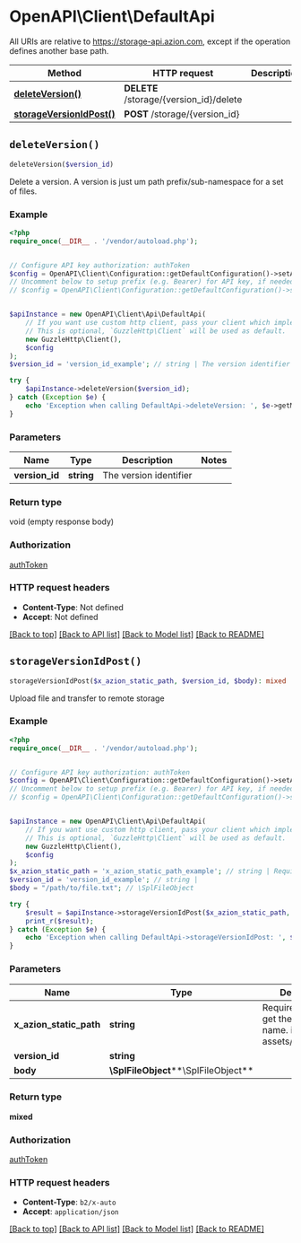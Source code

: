 # OpenAPI\Client\DefaultApi

All URIs are relative to https://storage-api.azion.com, except if the operation defines another base path.

| Method | HTTP request | Description |
| ------------- | ------------- | ------------- |
| [**deleteVersion()**](DefaultApi.md#deleteVersion) | **DELETE** /storage/{version_id}/delete |  |
| [**storageVersionIdPost()**](DefaultApi.md#storageVersionIdPost) | **POST** /storage/{version_id} |  |


## `deleteVersion()`

```php
deleteVersion($version_id)
```



Delete a version. A version is just um path prefix/sub-namespace for a set of files.

### Example

```php
<?php
require_once(__DIR__ . '/vendor/autoload.php');


// Configure API key authorization: authToken
$config = OpenAPI\Client\Configuration::getDefaultConfiguration()->setApiKey('Authorization', 'YOUR_API_KEY');
// Uncomment below to setup prefix (e.g. Bearer) for API key, if needed
// $config = OpenAPI\Client\Configuration::getDefaultConfiguration()->setApiKeyPrefix('Authorization', 'Bearer');


$apiInstance = new OpenAPI\Client\Api\DefaultApi(
    // If you want use custom http client, pass your client which implements `GuzzleHttp\ClientInterface`.
    // This is optional, `GuzzleHttp\Client` will be used as default.
    new GuzzleHttp\Client(),
    $config
);
$version_id = 'version_id_example'; // string | The version identifier

try {
    $apiInstance->deleteVersion($version_id);
} catch (Exception $e) {
    echo 'Exception when calling DefaultApi->deleteVersion: ', $e->getMessage(), PHP_EOL;
}
```

### Parameters

| Name | Type | Description  | Notes |
| ------------- | ------------- | ------------- | ------------- |
| **version_id** | **string**| The version identifier | |

### Return type

void (empty response body)

### Authorization

[authToken](../../README.md#authToken)

### HTTP request headers

- **Content-Type**: Not defined
- **Accept**: Not defined

[[Back to top]](#) [[Back to API list]](../../README.md#endpoints)
[[Back to Model list]](../../README.md#models)
[[Back to README]](../../README.md)

## `storageVersionIdPost()`

```php
storageVersionIdPost($x_azion_static_path, $version_id, $body): mixed
```



Upload file and transfer to remote storage

### Example

```php
<?php
require_once(__DIR__ . '/vendor/autoload.php');


// Configure API key authorization: authToken
$config = OpenAPI\Client\Configuration::getDefaultConfiguration()->setApiKey('Authorization', 'YOUR_API_KEY');
// Uncomment below to setup prefix (e.g. Bearer) for API key, if needed
// $config = OpenAPI\Client\Configuration::getDefaultConfiguration()->setApiKeyPrefix('Authorization', 'Bearer');


$apiInstance = new OpenAPI\Client\Api\DefaultApi(
    // If you want use custom http client, pass your client which implements `GuzzleHttp\ClientInterface`.
    // This is optional, `GuzzleHttp\Client` will be used as default.
    new GuzzleHttp\Client(),
    $config
);
$x_azion_static_path = 'x_azion_static_path_example'; // string | Required in order to get the path and file name. i.e.: assets/css/main.css
$version_id = 'version_id_example'; // string | 
$body = "/path/to/file.txt"; // \SplFileObject

try {
    $result = $apiInstance->storageVersionIdPost($x_azion_static_path, $version_id, $body);
    print_r($result);
} catch (Exception $e) {
    echo 'Exception when calling DefaultApi->storageVersionIdPost: ', $e->getMessage(), PHP_EOL;
}
```

### Parameters

| Name | Type | Description  | Notes |
| ------------- | ------------- | ------------- | ------------- |
| **x_azion_static_path** | **string**| Required in order to get the path and file name. i.e.: assets/css/main.css | |
| **version_id** | **string**|  | |
| **body** | **\SplFileObject****\SplFileObject**|  | [optional] |

### Return type

**mixed**

### Authorization

[authToken](../../README.md#authToken)

### HTTP request headers

- **Content-Type**: `b2/x-auto`
- **Accept**: `application/json`

[[Back to top]](#) [[Back to API list]](../../README.md#endpoints)
[[Back to Model list]](../../README.md#models)
[[Back to README]](../../README.md)
